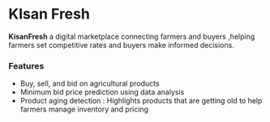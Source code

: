 # KIsan Fresh

**KisanFresh** a digital marketplace connecting farmers and buyers ,helping farmers set competitive rates and buyers make informed decisions.

### Features
- Buy, sell, and bid on agricultural products
- Minimum bid price prediction using data analysis
- Product aging detection : Highlights products that are getting old to help farmers manage inventory and pricing